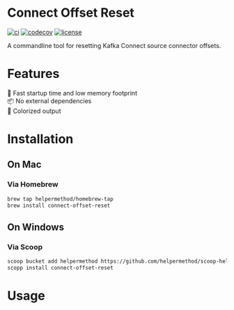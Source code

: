 # Connect Offset Reset

[![ci](https://github.com/helpermethod/connect-offset-reset/actions/workflows/ci.yml/badge.svg)](https://github.com/helpermethod/connect-offset-reset/actions/workflows/ci.yml)
[![codecov](https://codecov.io/gh/helpermethod/connect-offset-reset/branch/main/graph/badge.svg?token=niYlJRkALi)](https://codecov.io/gh/helpermethod/connect-offset-reset)
[![license](https://badgen.net/badge/license/Apache-2.0/blue)](https://github.com/helpermethod/connect-offset-reset/blob/main/LICENSE)

A commandline tool for resetting Kafka Connect source connector offsets.

# Features

:rocket: Fast startup time and low memory footprint  
:package: No external dependencies  
:rainbow: Colorized output

# Installation

## On Mac

### Via Homebrew

```sh
brew tap helpermethod/homebrew-tap
brew install connect-offset-reset
```

## On Windows

### Via Scoop

```sh
scoop bucket add helpermethod https://github.com/helpermethod/scoop-helpermethod.git
scopp install connect-offset-reset
```

# Usage
